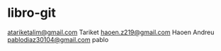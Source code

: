 # libro-git
atariketalim@gmail.com Tariket
haoen.z219@gmail.com Haoen
Andreu
pablodiaz30104@gmail.com pablo
